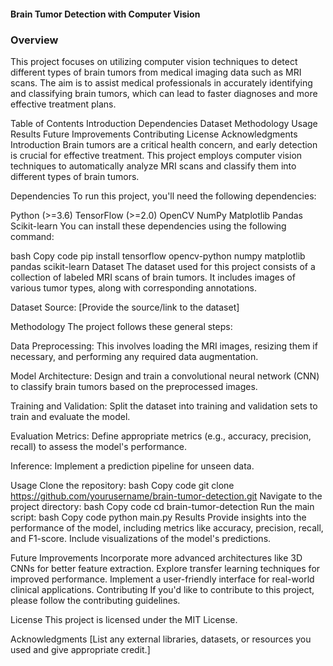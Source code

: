 #### Brain Tumor Detection with Computer Vision
### Overview

This project focuses on utilizing computer vision techniques to detect different types of brain tumors from medical imaging data such as MRI scans. The aim is to assist medical professionals in accurately identifying and classifying brain tumors, which can lead to faster diagnoses and more effective treatment plans.

Table of Contents
Introduction
Dependencies
Dataset
Methodology
Usage
Results
Future Improvements
Contributing
License
Acknowledgments
Introduction
Brain tumors are a critical health concern, and early detection is crucial for effective treatment. This project employs computer vision techniques to automatically analyze MRI scans and classify them into different types of brain tumors.

Dependencies
To run this project, you'll need the following dependencies:

Python (>=3.6)
TensorFlow (>=2.0)
OpenCV
NumPy
Matplotlib
Pandas
Scikit-learn
You can install these dependencies using the following command:

bash
Copy code
pip install tensorflow opencv-python numpy matplotlib pandas scikit-learn
Dataset
The dataset used for this project consists of a collection of labeled MRI scans of brain tumors. It includes images of various tumor types, along with corresponding annotations.

Dataset Source: [Provide the source/link to the dataset]

Methodology
The project follows these general steps:

Data Preprocessing: This involves loading the MRI images, resizing them if necessary, and performing any required data augmentation.

Model Architecture: Design and train a convolutional neural network (CNN) to classify brain tumors based on the preprocessed images.

Training and Validation: Split the dataset into training and validation sets to train and evaluate the model.

Evaluation Metrics: Define appropriate metrics (e.g., accuracy, precision, recall) to assess the model's performance.

Inference: Implement a prediction pipeline for unseen data.

Usage
Clone the repository:
bash
Copy code
git clone https://github.com/yourusername/brain-tumor-detection.git
Navigate to the project directory:
bash
Copy code
cd brain-tumor-detection
Run the main script:
bash
Copy code
python main.py
Results
Provide insights into the performance of the model, including metrics like accuracy, precision, recall, and F1-score. Include visualizations of the model's predictions.

Future Improvements
Incorporate more advanced architectures like 3D CNNs for better feature extraction.
Explore transfer learning techniques for improved performance.
Implement a user-friendly interface for real-world clinical applications.
Contributing
If you'd like to contribute to this project, please follow the contributing guidelines.

License
This project is licensed under the MIT License.

Acknowledgments
[List any external libraries, datasets, or resources you used and give appropriate credit.]